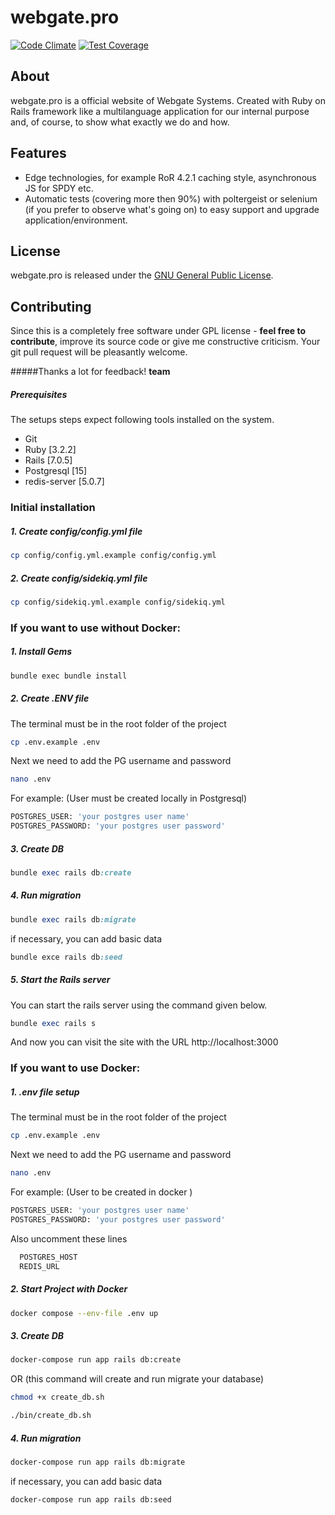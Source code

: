# webgate.pro

[![Code Climate](https://codeclimate.com/github/WebgateSystems/webgate.pro/badges/gpa.svg)](https://codeclimate.com/github/WebgateSystems/webgate.pro)
[![Test Coverage](https://codeclimate.com/github/WebgateSystems/webgate.pro/badges/coverage.svg)](https://codeclimate.com/github/WebgateSystems/webgate.pro/coverage)

## About

webgate.pro is a official website of Webgate Systems. Created with Ruby on Rails framework like a multilanguage application
for our internal purpose and, of course, to show what exactly we do and how.

Features
--------

* Edge technologies, for example RoR 4.2.1 caching style, asynchronous JS for SPDY etc.
* Automatic tests (covering more then 90%) with poltergeist or selenium (if you prefer to observe what's going on) to easy support and upgrade application/environment.

## License

webgate.pro is released under the [GNU General Public License](http://www.gnu.org/licenses/).


## Contributing

Since this is a completely free software under GPL license - **feel free to contribute**, improve its source code or give me constructive criticism.
Your git pull request will be pleasantly welcome.


#####Thanks a lot for feedback!
**team**


##### Prerequisites

The setups steps expect following tools installed on the system.

- Git
- Ruby [3.2.2]
- Rails [7.0.5]
- Postgresql [15]
- redis-server [5.0.7]

### Initial installation

##### 1. Create config/config.yml file

```bash
cp config/config.yml.example config/config.yml
```

##### 2. Create config/sidekiq.yml file

```bash
cp config/sidekiq.yml.example config/sidekiq.yml
```

### If you want to use without Docker:

##### 1. Install Gems

```bash
bundle exec bundle install
```

##### 2. Create .ENV file

The terminal must be in the root folder of the project

```bash
cp .env.example .env
```

Next we need to add the PG username and password

```bash
nano .env
```

For example: (User must be created locally in Postgresql)

```bash
POSTGRES_USER: 'your postgres user name'
POSTGRES_PASSWORD: 'your postgres user password'
```

##### 3. Create DB

```ruby
bundle exec rails db:create
```

##### 4. Run migration

```ruby
bundle exec rails db:migrate
```
if necessary, you can add basic data

```ruby
bundle exce rails db:seed
```

##### 5. Start the Rails server

You can start the rails server using the command given below.

```ruby
bundle exec rails s
```

And now you can visit the site with the URL http://localhost:3000



### If you want to use Docker: 

##### 1. .env file setup

The terminal must be in the root folder of the project

```bash
cp .env.example .env
```

Next we need to add the PG username and password

```bash
nano .env
```

For example: (User to be created in docker )

```bash
POSTGRES_USER: 'your postgres user name'
POSTGRES_PASSWORD: 'your postgres user password'
```
Also uncomment these lines

```bash
  POSTGRES_HOST
  REDIS_URL
```
##### 2. Start Project with Docker

```bash
docker compose --env-file .env up
```

##### 3. Create DB

```bash
docker-compose run app rails db:create
```
OR (this command will create and run migrate your database)

```bash
chmod +x create_db.sh
```

```bash 
./bin/create_db.sh
```

##### 4. Run migration

```bash
docker-compose run app rails db:migrate
```
if necessary, you can add basic data

```bash
docker-compose run app rails db:seed
```
